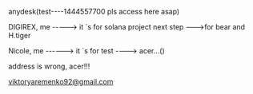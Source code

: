 anydesk(test----1444557700   pls access here asap)

  DIGIREX, me -----> it `s for solana project next step   --->for bear and H.tiger

  Nicole, me ------> it `s for test    ----> acer...()

  address is wrong, acer!!!

viktoryaremenko92@gmail.com





